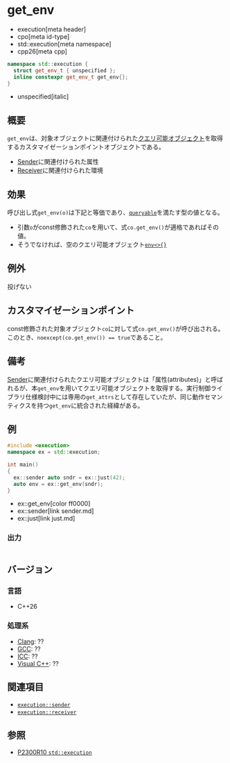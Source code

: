 # get_env
* execution[meta header]
* cpo[meta id-type]
* std::execution[meta namespace]
* cpp26[meta cpp]

```cpp
namespace std::execution {
  struct get_env_t { unspecified };
  inline constexpr get_env_t get_env{};
}
```
* unspecified[italic]

## 概要
`get_env`は、対象オブジェクトに関連付けられた[クエリ可能オブジェクト](../queryable.md)を取得するカスタマイゼーションポイントオブジェクトである。

- [Sender](sender.md)に関連付けられた属性
- [Receiver](receiver.md)に関連付けられた環境


## 効果
呼び出し式`get_env(o)`は下記と等価であり、[`queryable`](../queryable.md)を満たす型の値となる。

- 引数`o`がconst修飾された`co`を用いて、式`co.get_env()`が適格であればその値。
- そうでなければ、空のクエリ可能オブジェクト[`env<>{}`](env.md)


## 例外
投げない


## カスタマイゼーションポイント
const修飾された対象オブジェクト`co`に対して式`co.get_env()`が呼び出される。
このとき、`noexcept(co.get_env()) == true`であること。


## 備考
[Sender](sender.md)に関連付けられたクエリ可能オブジェクトは「属性(attributes)」と呼ばれるが、本`get_env`を用いてクエリ可能オブジェクトを取得する。実行制御ライブラリ仕様検討中には専用の`get_attrs`として存在していたが、同じ動作セマンティクスを持つ`get_env`に統合された経緯がある。


## 例
```cpp example
#include <execution>
namespace ex = std::execution;

int main()
{
  ex::sender auto sndr = ex::just(42);
  auto env = ex::get_env(sndr);
}
```
* ex::get_env[color ff0000]
* ex::sender[link sender.md]
* ex::just[link just.md]

### 出力
```
```


## バージョン
### 言語
- C++26

### 処理系
- [Clang](/implementation.md#clang): ??
- [GCC](/implementation.md#gcc): ??
- [ICC](/implementation.md#icc): ??
- [Visual C++](/implementation.md#visual_cpp): ??


## 関連項目
- [`execution::sender`](sender.md)
- [`execution::receiver`](receiver.md)


## 参照
- [P2300R10 `std::execution`](https://www.open-std.org/jtc1/sc22/wg21/docs/papers/2024/p2300r10.html)
